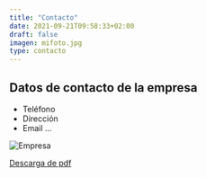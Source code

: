 ```yaml
---
title: "Contacto"
date: 2021-09-21T09:58:33+02:00
draft: false
imagen: mifoto.jpg
type: contacto
---
```


## Datos de contacto de la empresa


* Teléfono
* Dirección
* Email ...

![Empresa](/img/empresa.webp)

[Descarga de pdf](/pdfs/archivo.pdf)
